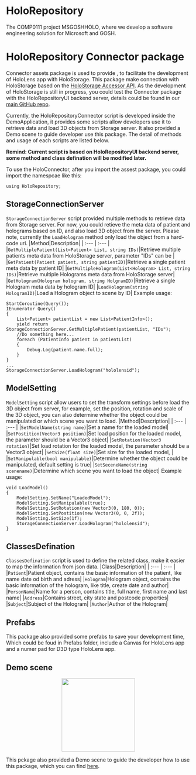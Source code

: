 # HoloRepository
The COMP0111 project MSGOSHHOLO, where we develop a software engineering solution for Microsoft and GOSH.
# HoloRepository Connector package
Connector assets package is used to provide , to facilitate the development of HoloLens app with HoloStorage. This package make connection with HoloStorage based on the [HoloStorage Accessor API](https://app.swaggerhub.com/apis/boonwj/HoloRepository/1.0.0#/default/get_patients). As the development of HoloStorage is still in progress, you could test the Connector package with the HoloRepositoryUI backend server, details could be found in our [main GitHub repo](https://github.com/nbckr/HoloRepository-Core).

Currently, the HoloRepositoryConnector script is developed inside the DemoApplication, it provides some scripts allow developers use it to retrieve data and load 3D objects from Storage server. It also provided a Demo scene to guide developer use this package. The detail of methods and usage of each scripts are listed below.

**Remind: Current script is based on HoloRepositoryUI backend server, some method and class defination will be modified later.**

To use the HoloConnector, after you import the assest package, you could import the namespcae like this:
```
using HoloRepository;
```

## StorageConnectionServer
`StorageConnectionServer` script provided multiple methods to retrieve data from Storage server. For now, you could retieve the meta data of patient and holograms based on ID, and also load 3D object from the server. Please note, currently the `LoadHologram` method only load the object from a hard-code uri.
|Method|Description|
| :--- | :--- | 
|`GetMultiplePatient(List<Patient> List, string IDs)`|Retrieve multiple patients meta data from HoloStorage server, parameter "IDs" can be |
|`GetPatient(Patient patient, string patientID)`|Retrieve a single patient meta data by patient ID|
|`GetMultipleHologram(List<Hologram> List, string IDs)`|Retrieve multiple Holograms meta data from HoloStorage server|
|`GetHologram(Hologram hologram, string HolgramID)`|Retrieve a single Hologram meta data by hologram ID|
|`LoadHologram(string HologramID)`|Load a Hologram object to scene by ID|
Example usage:
```
StartCoroutine(Query());
IEnumerator Query()
{        
    List<Patient> patientList = new List<PatientInfo>();
    yield return StorageConnectionServer.GetMultiplePatient(patientList, "IDs");
    //Do something here...
    foreach (PatientInfo patient in patientList)
    {
        Debug.Log(patient.name.full);
    }
}
...
StorageConnectionServer.LoadHologram("hololensid");
```
## ModelSetting
`ModelSetting` script allow users to set the transform settings before load the 3D object from server, for example, set the position, rotation and scale of the 3D object, you can also determine whether the object could be manipulated or which scene you want to load.
|Method|Description|
| :--- | :--- | 
|`SetModelName(string name)`|Set a name for the loaded model|
|`SetPostition(Vector3 position)`|Set load position for the loaded model, the parameter should be a Vector3 object|
|`SetRotation(Vector3 rotation)`|Set load rotation for the loaded model, the parameter should be a Vector3 object|
|`SetSize(float size)`|Set size for the loaded model, |
|`SetManipulable(bool manipulable)`|Determine whether the object could be manipulated, default setting is true|
|`SetSeceneName(string scenename)`|Determine which scene you want to load the object|
Example usage:
```
void LoadModel()
{
    ModelSetting.SetName("LoadedModel");
    ModelSetting.SetManipulable(true);
    ModelSetting.SetRotation(new Vector3(0, 180, 0));
    ModelSetting.SetPostition(new Vector3(0, 0, 2f));
    ModelSetting.SetSize(1f);
    StorageConnectionServer.LoadHologram("hololensid");
}
```

## ClassesDefination
`ClassesDefination` script is used to define the related class, make it easier to map the information from json data. 
|Class|Description|
| :--- | :--- | 
|`Patient`|Patient object, contains the basic information of the patient, like name date od birth and adress|
|`Hologram`|Hologram object, contains the basic information of the hologram, like title, create date and author|
|`PersonName`|Name for a person, contains title, full name, first name and last name|
|`Address`|Contains street, city state and postcode properties|
|`Subject`|Subject of the Hologram|
|`Author`|Author of the Hologram|

## Prefabs
This package also provided some prefabs to save your development time, Which could be foud in Prefabs folder, include a Canvas for HoloLens app and a numer pad for D3D type HoloLens app.

## Demo scene
<p align="center">
    <img src="../HoloRepositoryDemoApplication/Images/DemoScene.png" height="200">
</p>

This pckage also provided a Demo scene to guide the developer how to use this package, which you can find [here](https://github.com/nbckr/HoloRepository-HoloLens/tree/LENS/Connector-Scripts/HoloStorageConnector/HoloRpository/Demo).